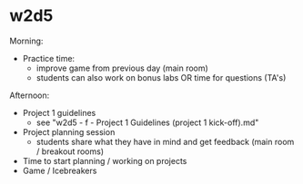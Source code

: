 

# w2d5

Morning:

- Practice time:
  - improve game from previous day (main room)
  - students can also work on bonus labs OR time for questions (TA's)

Afternoon:
- Project 1 guidelines
  - see "w2d5 - f - Project 1 Guidelines (project 1 kick-off).md"
- Project planning session
  - students share what they have in mind and get feedback (main room / breakout rooms)
- Time to start planning / working on projects
- Game / Icebreakers



